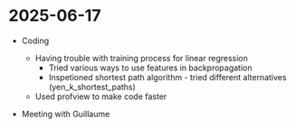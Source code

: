 # 2025-06-17

- Coding
    - Having trouble with training process for linear regression
        - Tried various ways to use features in backpropagation
        - Inspetioned shortest path algorithm - tried different alternatives (yen_k_shortest_paths)
    - Used profview to make code faster

- Meeting with Guillaume